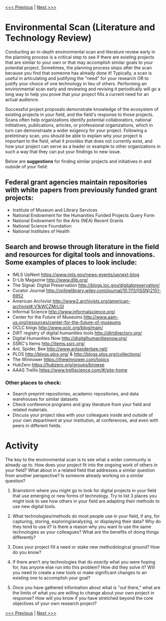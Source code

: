 [<<< Previous](02-audience.md) | [Next >>>](04-resources.md)

# Environmental Scan (Literature and Technology Review)

Conducting an in-depth environmental scan and literature review early in the planning process is a critical step to see if there are existing projects that are similar to your own or that may accomplish similar goals to your potential project. Sometimes, the planning process stops after the scan because you find that someone has already done it! Typically, a scan is useful in articulating and justifying the "need" for your research OR to justify your choice of one technology in lieu of others. Performing an environmental scan early and reviewing and revising it periodically will go a long way to help you prove that your project fills a current need for an actual audience. 

Successful project proposals demonstrate knowledge of the ecosystem of existing projects in your field, and the field's response to those projects. Scans often help organizations identify potential collaborators, national intitiatives, publications, articles, or professional organizations, which in turn can demonstraate a wider exigency for your project. Following a preliminary scan, you should be able to explain why your project is important to the field, what it provides that does not currently exist, and how your project can serve as a leader or example to other organizations in such a way that they can put your findings to new issue. 


Below are **suggestions** for finding similar projects and initiatives in and outside of your field: 

## Federal grant agencies maintain repositories with white papers from previously funded grant projects: 
* Institute of Museum and Library Services
* National Endowment for the Humanities Funded Projects Query Form
* National Endowment for the Arts (NEA) Recent Grants 
* National Science Foundation
* National Institutes of Health

## Search and browse through literature in the field and resources for digital tools and innovations. Some examples of places to look include: 

* IMLS UpNext https://www.imls.gov/news-events/upnext-blog
* D-Lib Magazine http://www.dlib.org/
* The Signal: Digital Preservation http://blogs.loc.gov/digitalpreservation/
* Curator Journal http://onlinelibrary.wiley.com/journal/10.1111/(ISSN)2151-6952
* American Archivist http://www2.archivists.org/american-archivist#.V1kWCZMrLGI
* Informal Science http://www.informalscience.org/
* Center for the Future of Museums http://www.aam-us.org/resources/center-for-the-future-of-museums
* OCLC blogs http://www.oclc.org/blog/main/
* DiRT registry of digital humanities tools http://dirtdirectory.org/
* Digital Humanities Now http://digitalhumanitiesnow.org/
* SSRC's Items http://items.ssrc.org/
* Ant, Spider, Bee http://www.antspiderbee.net/
* PLOS http://blogs.plos.org/ & http://blogs.plos.org/collections/
* The Winnower https://thewinnower.com/topics
* HubZero https://hubzero.org/groups/browse
* AAAS Trellis https://www.trelliscience.com/#/site-home

### Other places to check: 

* Search preprint repositories, academic repositories, and data warehouses for similar datasets
* Check conference programs and gray literature from your field and related materials. 
* Discuss your project idea with your colleagues inside and outside of your own department at your institution, at conferences, and even with peers in different fields. 

# Activity

The key to the environmental scan is to see what a wider community is already up to. How does your project fit into the ongoing work of others in your field? What about in a related field that addresses a similar question from another perspective? Is someone already working on a similar question? 

1. Brainstorm where you might go to look for digital projects in your field that use emerging or new forms of technology. Try to list 3 places you might look to see how others in your field are adapting their methods to use new digital tools. 

2. What technologies/methods do most people use in your field, if any, for capturing, storing, exploring/analyzing, or displaying their data? Why do they tend to use it? Is there a reason why you want to use the same technologies as your colleagues? What are the benefits of doing things differently? 

3. Does your project fill a need or stake new methodological ground? How do you know? 

4. If there aren't any technologies that do *exactly* what you were hoping for, has anyone else run into this problem? How did they solve it? Will you need to create a new tools or make significant changes to an existing one to accomplish your goal? 

5. Once you have gathered information about what is "out there," what are the limits of what you are willing to change about your own project in response? How will you know if you have stretched beyond the core objectives of your own research project? 

[<<< Previous](02-audience.md) | [Next >>>](04-resources.md)